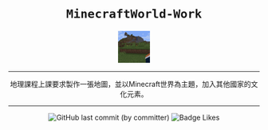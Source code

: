 <div align="center">

# `MinecraftWorld-Work`

<img src="./icon.png" alt="MinecraftWorld-icon">

---

地理課程上課要求製作一張地圖，並以Minecraft世界為主題，加入其他國家的文化元素。

---

![GitHub last commit (by committer)](https://img.shields.io/github/last-commit/Raxytw/MinecraftWorld-Work.svg?style=for-the-badge&labelColor=34a84d&color=268039) ![Badge Likes](https://img.shields.io/github/stars/Raxytw/MinecraftWorld-Work.svg?style=for-the-badge&labelColor=d0ab23&color=b0901e&logoColor=white&logo=Trustpilot)
</div>
